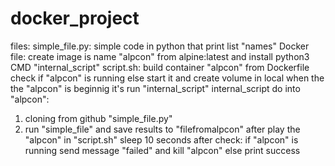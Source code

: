 # docker_project
files:
simple_file.py: simple code in python that print list "names" 
Docker file: 
  create image is name "alpcon"
  from alpine:latest
  and install python3
  CMD "internal_script"
script.sh:
  build container "alpcon" from Dockerfile
  check if "alpcon" is running else start it and create volume in local
  when the the "alpcon" is beginnig it's run "internal_script"
internal_script do into "alpcon":
  1. cloning from github "simple_file.py"
  2. run "simple_file" and save results to "filefromalpcon"
  after play the "alpcon" in "script.sh"
  sleep 10 seconds
  after check:
  if "alpcon" is running 
  send message "failed" and kill "alpcon"
  else print success
